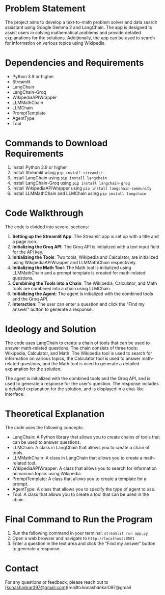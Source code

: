 **Problem Statement**
================

The project aims to develop a text-to-math problem solver and data search assistant using Google Gemma 2 and LangChain. The app is designed to assist users in solving mathematical problems and provide detailed explanations for the solutions. Additionally, the app can be used to search for information on various topics using Wikipedia.

**Dependencies and Requirements**
===============================

* Python 3.9 or higher
* Streamlit
* LangChain
* LangChain-Groq
* WikipediaAPIWrapper
* LLMMathChain
* LLMChain
* PromptTemplate
* AgentType
* Tool

**Commands to Download Requirements**
=====================================

1. Install Python 3.9 or higher
2. Install Streamlit using `pip install streamlit`
3. Install LangChain using `pip install langchain`
4. Install LangChain-Groq using `pip install langchain-groq`
5. Install WikipediaAPIWrapper using `pip install langchain-community`
6. Install LLMMathChain and LLMChain using `pip install langchain`

**Code Walkthrough**
================

The code is divided into several sections:

1. **Setting up the Streamlit App**: The Streamlit app is set up with a title and a page icon.
2. **Initializing the Groq API**: The Groq API is initialized with a text input field for the API key.
3. **Initializing the Tools**: Two tools, Wikipedia and Calculator, are initialized using WikipediaAPIWrapper and LLMMathChain respectively.
4. **Initializing the Math Tool**: The Math tool is initialized using LLMMathChain and a prompt template is created for math-related questions.
5. **Combining the Tools into a Chain**: The Wikipedia, Calculator, and Math tools are combined into a chain using LLMChain.
6. **Initializing the Agent**: The agent is initialized with the combined tools and the Groq API.
7. **Interaction**: The user can enter a question and click the "Find my answer" button to generate a response.

**Ideology and Solution**
=====================

The code uses LangChain to create a chain of tools that can be used to answer math-related questions. The chain consists of three tools: Wikipedia, Calculator, and Math. The Wikipedia tool is used to search for information on various topics, the Calculator tool is used to answer math-related questions, and the Math tool is used to generate a detailed explanation for the solution.

The agent is initialized with the combined tools and the Groq API, and is used to generate a response for the user's question. The response includes a detailed explanation for the solution, and is displayed in a chat-like interface.

**Theoretical Explanation**
=====================

The code uses the following concepts:

* LangChain: A Python library that allows you to create chains of tools that can be used to answer questions.
* LLMChain: A class in LangChain that allows you to create a chain of tools.
* LLMMathChain: A class in LangChain that allows you to create a math-related tool.
* WikipediaAPIWrapper: A class that allows you to search for information on various topics using Wikipedia.
* PromptTemplate: A class that allows you to create a template for a prompt.
* AgentType: A class that allows you to specify the type of agent to use.
* Tool: A class that allows you to create a tool that can be used in the chain.

**Final Command to Run the Program**
=====================================

1. Run the following command in your terminal: `streamlit run app.py`
2. Open a web browser and navigate to `http://localhost:8501`
3. Enter a question in the text area and click the "Find my answer" button to generate a response.

**Contact**
==========

For any questions or feedback, please reach out to [konashankar097@gmail.com](mailto:konashankar097@gmail